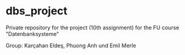 # dbs_project
Private repository for the project (10th assignment) for the FU course "Datenbanksysteme"

Group: Karçahan Eldeş, Phuong Anh und Emil Merle

